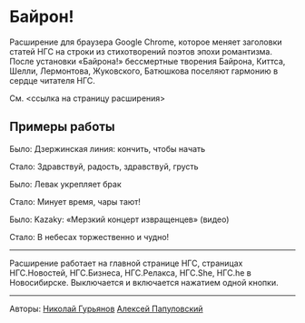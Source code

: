 Байрон!
========
Расширение для браузера Google Chrome, которое меняет заголовки статей НГС на строки из стихотворений поэтов эпохи романтизма. После установки «Байрона!» бессмертные творения Байрона, Киттса, Шелли, Лермонтова, Жуковского, Батюшкова поселяют гармонию в сердце читателя НГС.

См. <ссылка на страницу расширения>

Примеры работы
--------

Было: Дзержинская линия: кончить, чтобы начать

Стало: Здравствуй, радость, здравствуй, грусть



Было: Левак укрепляет брак

Стало: Минует время, чары тают!



Было: Kazaky: «Мерзкий концерт извращенцев» (видео)

Стало: В небесах торжественно и чудно!

--------
Расширение работает на главной странице НГС, страницах НГС.Новостей, НГС.Бизнеса, НГС.Релакса, НГС.She, НГС.he в Новосибирске. Выключается и включается нажатием одной кнопки.

--------
Авторы:
[Николай Гурьянов](http://nick123.ru)
[Алексей Папуловский](http://ru.linkedin.com/in/papulovskiy/)

